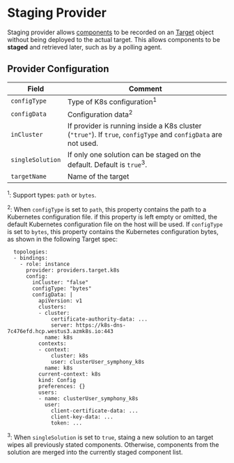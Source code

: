 # Staging Provider

Staging provider allows [components](../uom/solution.md#componentspec) to be recorded on an [Target](../uom/target.md) object without being deployed to the actual target. This allows components to be **staged** and retrieved later, such as by a polling agent. 

## Provider Configuration

| Field | Comment |
|--------|--------|
| ```configType``` | Type of K8s configuration<sup>1</sup> |
| ```configData``` | Configuration data<sup>2</sup> |
| ```inCluster``` | If provider is running inside a K8s cluster (```"true"```). If ```true```, ```configType``` and ```configData``` are not used. |
| ```singleSolution``` | If only one solution can be staged on the default. Default is ```true```<sup>3</sup>. | 
| ```targetName``` | Name of the target |

<sup>1</sup>: Support types: ```path``` or ```bytes```. 

<sup>2</sup>: When ```configType``` is set to ```path```, this property contains the path to a Kubernetes configuration file. if this property is left empty or omitted, the default Kubernetes configuration file on the host will be used. If ```configType``` is set to ```bytes```, this property contains the Kubernetes configuration bytes, as shown in the following Target spec:
```
  topologies:
  - bindings:
    - role: instance
      provider: providers.target.k8s
      config:
        inCluster: "false"
        configType: "bytes"
        configData: |
          apiVersion: v1
          clusters:
          - cluster:
              certificate-authority-data: ...
              server: https://k8s-dns-7c476efd.hcp.westus3.azmk8s.io:443
            name: k8s
          contexts:
          - context:
              cluster: k8s
              user: clusterUser_symphony_k8s
            name: k8s
          current-context: k8s
          kind: Config
          preferences: {}
          users:
          - name: clusterUser_symphony_k8s
            user:
              client-certificate-data: ...
              client-key-data: ...
              token: ...
```
<sup>3</sup>: When ```singleSolution``` is set to ```true```, staing a new solution to an target wipes all previously stated components. Otherwise, components from the solution are merged into the currently staged component list.